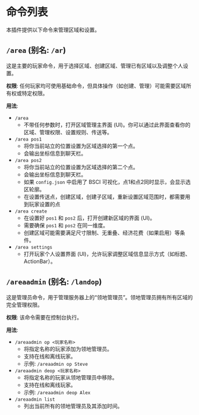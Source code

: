 # 命令列表

本插件提供以下命令来管理区域和设置。

## `/area` (别名: `/ar`)

这是主要的玩家命令，用于选择区域、创建区域、管理已有区域以及调整个人设置。

**权限**: 任何玩家均可使用基础命令，但具体操作（如创建、管理）可能需要区域所有权或特定权限。

**用法**:

-   `/area`
    -   不带任何参数时，打开区域管理主界面 (UI)。你可以通过此界面查看你的区域、管理权限、设置规则、传送等。
-   `/area pos1`
    -   将你当前站立的位置设置为区域选择的第一个点。
    -   会输出坐标信息到聊天栏。
-   `/area pos2`
    -   将你当前站立的位置设置为区域选择的第二个点。
    -   会输出坐标信息到聊天栏。
    -   如果 `config.json` 中启用了 BSCI 可视化，点1和点2同时显示，会显示选区轮廓。
    -   在设置传送点，创建区域，创建子区域，重新设置区域范围时，都需要用到玩家设置的点
-   `/area create`
    -   在设置好 `pos1` 和 `pos2` 后，打开创建新区域的界面 (UI)。
    -   需要确保 `pos1` 和 `pos2` 在同一维度。
    -   创建区域可能需要满足尺寸限制、无重叠、经济花费（如果启用）等条件。
-   `/area settings`
    -   打开玩家个人设置界面 (UI)，允许玩家调整区域信息显示方式（如标题、ActionBar）。

## `/areaadmin` (别名: `/landop`)

这是管理员命令，用于管理服务器上的“领地管理员”。领地管理员拥有所有区域的完全管理权限。

**权限**: 该命令需要在控制台执行。

**用法**:

-   `/areaadmin op <玩家名称>`
    -   将指定名称的玩家添加为领地管理员。
    -   支持在线和离线玩家。
    -   示例: `/areaadmin op Steve`
-   `/areaadmin deop <玩家名称>`
    -   将指定名称的玩家从领地管理员中移除。
    -   支持在线和离线玩家。
    -   示例: `/areaadmin deop Alex`
-   `/areaadmin list`
    -   列出当前所有的领地管理员及其添加时间。
